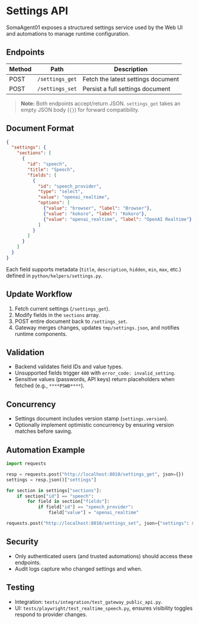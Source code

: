 # Settings API

SomaAgent01 exposes a structured settings service used by the Web UI and automations to manage runtime configuration.

## Endpoints

| Method | Path | Description |
| --- | --- | --- |
| POST | `/settings_get` | Fetch the latest settings document |
| POST | `/settings_set` | Persist a full settings document |

> **Note:** Both endpoints accept/return JSON. `settings_get` takes an empty JSON body (`{}`) for forward compatibility.

## Document Format

```json
{
  "settings": {
    "sections": [
      {
        "id": "speech",
        "title": "Speech",
        "fields": [
          {
            "id": "speech_provider",
            "type": "select",
            "value": "openai_realtime",
            "options": [
              {"value": "browser", "label": "Browser"},
              {"value": "kokoro", "label": "Kokoro"},
              {"value": "openai_realtime", "label": "OpenAI Realtime"}
            ]
          }
        ]
      }
    ]
  }
}
```

Each field supports metadata (`title`, `description`, `hidden`, `min`, `max`, etc.) defined in `python/helpers/settings.py`.

## Update Workflow

1. Fetch current settings (`/settings_get`).
2. Modify fields in the `sections` array.
3. POST entire document back to `/settings_set`.
4. Gateway merges changes, updates `tmp/settings.json`, and notifies runtime components.

## Validation

- Backend validates field IDs and value types.
- Unsupported fields trigger `400` with `error_code: invalid_setting`.
- Sensitive values (passwords, API keys) return placeholders when fetched (e.g., `****PSWD****`).

## Concurrency

- Settings document includes version stamp (`settings.version`).
- Optionally implement optimistic concurrency by ensuring version matches before saving.

## Automation Example

```python
import requests

resp = requests.post("http://localhost:8010/settings_get", json={})
settings = resp.json()["settings"]

for section in settings["sections"]:
    if section["id"] == "speech":
        for field in section["fields"]:
            if field["id"] == "speech_provider":
                field["value"] = "openai_realtime"

requests.post("http://localhost:8010/settings_set", json={"settings": settings})
```

## Security

- Only authenticated users (and trusted automations) should access these endpoints.
- Audit logs capture who changed settings and when.

## Testing

- Integration: `tests/integration/test_gateway_public_api.py`.
- UI: `tests/playwright/test_realtime_speech.py`, ensures visibility toggles respond to provider changes.
